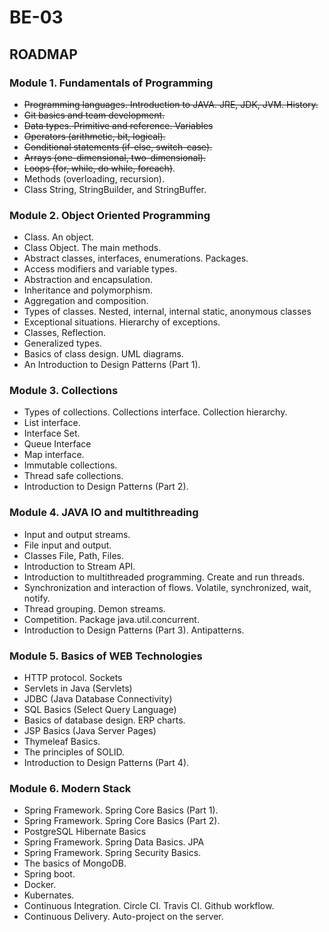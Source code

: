 # BE-03

## ROADMAP
### Module 1. Fundamentals of Programming
- ~~Programming languages. Introduction to JAVA. JRE, JDK, JVM. History.~~
- ~~Git basics and team development.~~
- ~~Data types. Primitive and reference. Variables~~
- ~~Operators (arithmetic, bit, logical).~~
- ~~Conditional statements (if-else, switch-case).~~
- ~~Arrays (one-dimensional, two-dimensional).~~
- ~~Loops (for, while, do while, foreach)~~.
- Methods (overloading, recursion).
- Class String, StringBuilder, and StringBuffer.

### Module 2. Object Oriented Programming
- Class. An object.
- Class Object. The main methods.
- Abstract classes, interfaces, enumerations. Packages.
- Access modifiers and variable types.
- Abstraction and encapsulation.
- Inheritance and polymorphism.
- Aggregation and composition.
- Types of classes. Nested, internal, internal static, anonymous classes
- Exceptional situations. Hierarchy of exceptions.
- Classes, Reflection.
- Generalized types.
- Basics of class design. UML diagrams.
- An Introduction to Design Patterns (Part 1).

### Module 3. Collections
- Types of collections. Collections interface. Collection hierarchy.
- List interface.
- Interface Set.
- Queue Interface
- Map interface.
- Immutable collections.
- Thread safe collections.
- Introduction to Design Patterns (Part 2).

### Module 4. JAVA IO and multithreading
- Input and output streams.
- File input and output.
- Classes File, Path, Files.
- Introduction to Stream API.
- Introduction to multithreaded programming. Create and run threads.
- Synchronization and interaction of flows. Volatile, synchronized, wait, notify.
- Thread grouping. Demon streams.
- Competition. Package java.util.concurrent.
- Introduction to Design Patterns (Part 3). Antipatterns.

### Module 5. Basics of WEB Technologies
- HTTP protocol. Sockets
- Servlets in Java (Servlets)
- JDBC (Java Database Connectivity)
- SQL Basics (Select Query Language)
- Basics of database design. ERP charts.
- JSP Basics (Java Server Pages)
- Thymeleaf Basics.
- The principles of SOLID.
- Introduction to Design Patterns (Part 4).

### Module 6. Modern Stack
- Spring Framework. Spring Core Basics (Part 1).
- Spring Framework. Spring Core Basics (Part 2).
- PostgreSQL Hibernate Basics
- Spring Framework. Spring Data Basics. JPA
- Spring Framework. Spring Security Basics.
- The basics of MongoDB.
- Spring boot.
- Docker.
- Kubernates.
- Continuous Integration. Circle CI. Travis CI. Github workflow.
- Continuous Delivery. Auto-project on the server.
